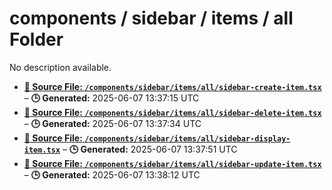 # components / sidebar / items / all Folder

No description available.

- **[**📄 Source File:** `/components/sidebar/items/all/sidebar-create-item.tsx`](sidebar-create-item.tsx.md)** – **🕒 Generated:** 2025-06-07 13:37:15 UTC
- **[**📄 Source File:** `/components/sidebar/items/all/sidebar-delete-item.tsx`](sidebar-delete-item.tsx.md)** – **🕒 Generated:** 2025-06-07 13:37:34 UTC
- **[**📄 Source File:** `/components/sidebar/items/all/sidebar-display-item.tsx`](sidebar-display-item.tsx.md)** – **🕒 Generated:** 2025-06-07 13:37:51 UTC
- **[**📄 Source File:** `/components/sidebar/items/all/sidebar-update-item.tsx`](sidebar-update-item.tsx.md)** – **🕒 Generated:** 2025-06-07 13:38:12 UTC